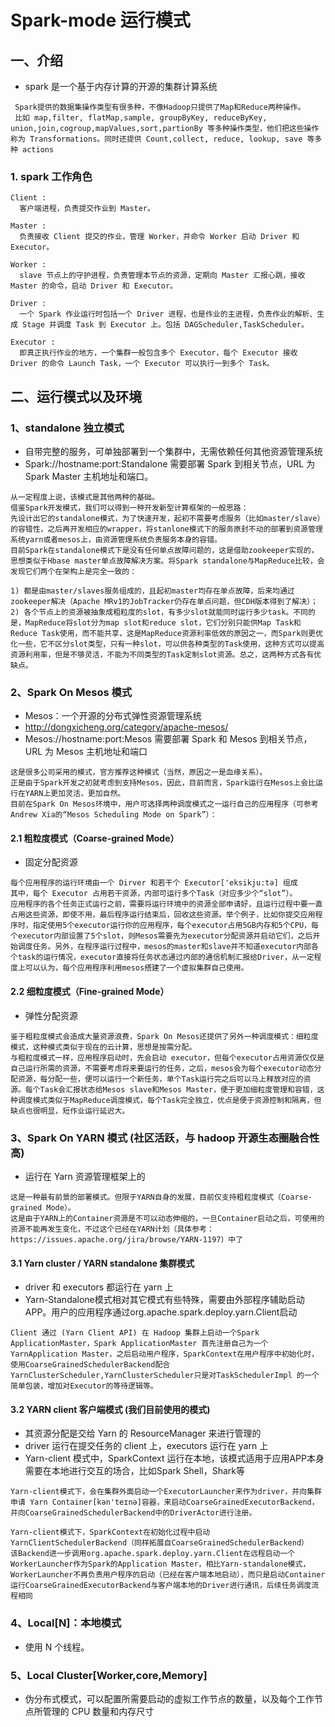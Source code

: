 # Spark-mode 运行模式

## 一、介绍

- spark 是一个基于内存计算的开源的集群计算系统

 ```
  Spark提供的数据集操作类型有很多种，不像Hadoop只提供了Map和Reduce两种操作。
  比如 map,filter, flatMap,sample, groupByKey, reduceByKey, union,join,cogroup,mapValues,sort,partionBy 等多种操作类型，他们把这些操作称为 Transformations。同时还提供 Count,collect, reduce, lookup, save 等多种 actions
 ```

### 1. spark 工作角色

```
Client :
  客户端进程，负责提交作业到 Master。

Master :
  负责接收 Client 提交的作业，管理 Worker，并命令 Worker 启动 Driver 和 Executor。

Worker :
  slave 节点上的守护进程，负责管理本节点的资源，定期向 Master 汇报心跳，接收 Master 的命令，启动 Driver 和 Executor。

Driver :
  一个 Spark 作业运行时包括一个 Driver 进程，也是作业的主进程，负责作业的解析、生成 Stage 并调度 Task 到 Executor 上。包括 DAGScheduler,TaskScheduler。

Executor :
  即真正执行作业的地方，一个集群一般包含多个 Executor，每个 Executor 接收 Driver 的命令 Launch Task，一个 Executor 可以执行一到多个 Task。
```

## 二、运行模式以及环境


### 1、standalone 独立模式

- 自带完整的服务，可单独部署到一个集群中，无需依赖任何其他资源管理系统
- Spark://hostname:port:Standalone 需要部署 Spark 到相关节点，URL 为 Spark Master 主机地址和端口。

```
从一定程度上说，该模式是其他两种的基础。
借鉴Spark开发模式，我们可以得到一种开发新型计算框架的一般思路：
先设计出它的standalone模式，为了快速开发，起初不需要考虑服务（比如master/slave）的容错性，之后再开发相应的wrapper，将stanlone模式下的服务原封不动的部署到资源管理系统yarn或者mesos上，由资源管理系统负责服务本身的容错。
目前Spark在standalone模式下是没有任何单点故障问题的，这是借助zookeeper实现的，思想类似于Hbase master单点故障解决方案。将Spark standalone与MapReduce比较，会发现它们两个在架构上是完全一致的：

1) 都是由master/slaves服务组成的，且起初master均存在单点故障，后来均通过zookeeper解决（Apache MRv1的JobTracker仍存在单点问题，但CDH版本得到了解决）；
2) 各个节点上的资源被抽象成粗粒度的slot，有多少slot就能同时运行多少task。不同的是，MapReduce将slot分为map slot和reduce slot，它们分别只能供Map Task和Reduce Task使用，而不能共享，这是MapReduce资源利率低效的原因之一，而Spark则更优化一些，它不区分slot类型，只有一种slot，可以供各种类型的Task使用，这种方式可以提高资源利用率，但是不够灵活，不能为不同类型的Task定制slot资源。总之，这两种方式各有优缺点。
```

### 2、Spark On Mesos 模式

- Mesos：一个开源的分布式弹性资源管理系统
 - http://dongxicheng.org/category/apache-mesos/
- Mesos://hostname:port:Mesos 需要部署 Spark 和 Mesos 到相关节点，URL 为 Mesos 主机地址和端口

```
这是很多公司采用的模式，官方推荐这种模式（当然，原因之一是血缘关系）。
正是由于Spark开发之初就考虑到支持Mesos，因此，目前而言，Spark运行在Mesos上会比运行在YARN上更加灵活，更加自然。
目前在Spark On Mesos环境中，用户可选择两种调度模式之一运行自己的应用程序（可参考Andrew Xia的“Mesos Scheduling Mode on Spark”）：
```

#### 2.1 粗粒度模式（Coarse-grained Mode）

- 固定分配资源

```
每个应用程序的运行环境由一个 Dirver 和若干个 Executor['eksikju:tə] 组成
其中，每个 Executor 占用若干资源，内部可运行多个Task（对应多少个“slot”）。
应用程序的各个任务正式运行之前，需要将运行环境中的资源全部申请好，且运行过程中要一直占用这些资源，即使不用，最后程序运行结束后，回收这些资源。举个例子，比如你提交应用程序时，指定使用5个executor运行你的应用程序，每个executor占用5GB内存和5个CPU，每个executor内部设置了5个slot，则Mesos需要先为executor分配资源并启动它们，之后开始调度任务。另外，在程序运行过程中，mesos的master和slave并不知道executor内部各个task的运行情况，executor直接将任务状态通过内部的通信机制汇报给Driver，从一定程度上可以认为，每个应用程序利用mesos搭建了一个虚拟集群自己使用。
```

#### 2.2 细粒度模式（Fine-grained Mode）

- 弹性分配资源

```
鉴于粗粒度模式会造成大量资源浪费，Spark On Mesos还提供了另外一种调度模式：细粒度模式，这种模式类似于现在的云计算，思想是按需分配。
与粗粒度模式一样，应用程序启动时，先会启动 executor，但每个executor占用资源仅仅是自己运行所需的资源，不需要考虑将来要运行的任务，之后，mesos会为每个executor动态分配资源，每分配一些，便可以运行一个新任务，单个Task运行完之后可以马上释放对应的资源。每个Task会汇报状态给Mesos slave和Mesos Master，便于更加细粒度管理和容错，这种调度模式类似于MapReduce调度模式，每个Task完全独立，优点是便于资源控制和隔离，但缺点也很明显，短作业运行延迟大。
```


### 3、Spark On YARN 模式 (社区活跃，与 hadoop 开源生态圈融合性高)

- 运行在 Yarn 资源管理框架上的

```
这是一种最有前景的部署模式。但限于YARN自身的发展，目前仅支持粗粒度模式（Coarse-grained Mode）。
这是由于YARN上的Container资源是不可以动态伸缩的，一旦Container启动之后，可使用的资源不能再发生变化，不过这个已经在YARN计划（具体参考：https://issues.apache.org/jira/browse/YARN-1197）中了
```

#### 3.1 Yarn cluster / YARN standalone 集群模式

- driver 和 executors 都运行在 yarn 上
- Yarn-Standalone模式相对其它模式有些特殊，需要由外部程序辅助启动APP。用户的应用程序通过org.apache.spark.deploy.yarn.Client启动

```
Client 通过 (Yarn Client API) 在 Hadoop 集群上启动一个Spark ApplicationMaster，Spark ApplicationMaster 首先注册自己为一个 YarnApplication Master，之后启动用户程序，SparkContext在用户程序中初始化时，使用CoarseGrainedSchedulerBackend配合YarnClusterScheduler,YarnClusterScheduler只是对TaskSchedulerImpl 的一个简单包装，增加对Executor的等待逻辑等。
```

#### 3.2 YARN client 客户端模式 (我们目前使用的模式)

- 其资源分配是交给 Yarn 的 ResourceManager 来进行管理的
- driver 运行在提交任务的 client 上，executors 运行在 yarn 上
- Yarn-client 模式中，SparkContext 运行在本地，该模式适用于应用APP本身需要在本地进行交互的场合，比如Spark Shell，Shark等

```
Yarn-client模式下，会在集群外面启动一个ExecutorLauncher来作为driver，并向集群申请 Yarn Container[kən'teɪnə]容器，来启动CoarseGrainedExecutorBackend，并向CoarseGrainedSchedulerBackend中的DriverActor进行注册。

Yarn-client模式下，SparkContext在初始化过程中启动YarnClientSchedulerBackend（同样拓展自CoarseGrainedSchedulerBackend）
该Backend进一步调用org.apache.spark.deploy.yarn.Client在远程启动一个WorkerLauncher作为Spark的Application Master，相比Yarn-standalone模式，WorkerLauncher不再负责用户程序的启动（已经在客户端本地启动），而只是启动Container运行CoarseGrainedExecutorBackend与客户端本地的Driver进行通讯，后续任务调度流程相同
```

### 4、Local[N]：本地模式

- 使用 N 个线程。


### 5、Local Cluster[Worker,core,Memory]

- 伪分布式模式，可以配置所需要启动的虚拟工作节点的数量，以及每个工作节点所管理的 CPU 数量和内存尺寸
